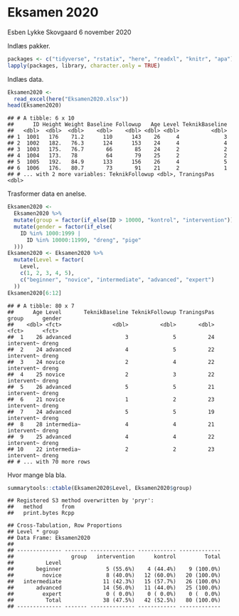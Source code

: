 Eksamen 2020
================
Esben Lykke Skovgaard
6 november 2020

Indlæs pakker.

``` r
packages <- c("tidyverse", "rstatix", "here", "readxl", "knitr", "apa")
lapply(packages, library, character.only = TRUE)
```

Indlæs data.

``` r
Eksamen2020 <-
  read_excel(here("Eksamen2020.xlsx"))
head(Eksamen2020)
```

    ## # A tibble: 6 x 10
    ##      ID Height Weight Baseline Followup   Age Level TeknikBaseline
    ##   <dbl>  <dbl>  <dbl>    <dbl>    <dbl> <dbl> <dbl>          <dbl>
    ## 1  1001   176    71.2      110      143    26     4              3
    ## 2  1002   182.   76.3      124      153    24     4              4
    ## 3  1003   175.   76.7       66       85    24     2              2
    ## 4  1004   173.   78         64       79    25     2              2
    ## 5  1005   192.   84.9      133      156    26     4              5
    ## 6  1006   176.   80.7       73       91    21     2              1
    ## # ... with 2 more variables: TeknikFollowup <dbl>, TraningsPas <dbl>

Trasformer data en anelse.

``` r
Eksamen2020 <-
  Eksamen2020 %>%
  mutate(group = factor(if_else(ID > 10000, "kontrol", "intervention"))) %>%
  mutate(gender = factor(if_else(
    ID %in% 1000:1999 |
      ID %in% 10000:11999, "dreng", "pige"
  )))
Eksamen2020 <- Eksamen2020 %>%
  mutate(Level = factor(
    Level,
    c(1, 2, 3, 4, 5),
    c("beginner", "novice", "intermediate", "advanced", "expert")
  ))
Eksamen2020[6:12]
```

    ## # A tibble: 80 x 7
    ##      Age Level       TeknikBaseline TeknikFollowup TraningsPas group      gender
    ##    <dbl> <fct>                <dbl>          <dbl>       <dbl> <fct>      <fct> 
    ##  1    26 advanced                 3              5          24 intervent~ dreng 
    ##  2    24 advanced                 4              5          22 intervent~ dreng 
    ##  3    24 novice                   2              4          22 intervent~ dreng 
    ##  4    25 novice                   2              3          22 intervent~ dreng 
    ##  5    26 advanced                 5              5          21 intervent~ dreng 
    ##  6    21 novice                   1              2          23 intervent~ dreng 
    ##  7    24 advanced                 5              5          19 intervent~ dreng 
    ##  8    28 intermedia~              4              4          21 intervent~ dreng 
    ##  9    25 advanced                 4              4          22 intervent~ dreng 
    ## 10    22 intermedia~              2              2          23 intervent~ dreng 
    ## # ... with 70 more rows

Hvor mange bla bla.

``` r
summarytools::ctable(Eksamen2020$Level, Eksamen2020$group)
```

    ## Registered S3 method overwritten by 'pryr':
    ##   method      from
    ##   print.bytes Rcpp

    ## Cross-Tabulation, Row Proportions  
    ## Level * group  
    ## Data Frame: Eksamen2020  
    ## 
    ## -------------- ------- -------------- ------------ -------------
    ##                  group   intervention      kontrol         Total
    ##          Level                                                  
    ##       beginner              5 (55.6%)    4 (44.4%)    9 (100.0%)
    ##         novice              8 (40.0%)   12 (60.0%)   20 (100.0%)
    ##   intermediate             11 (42.3%)   15 (57.7%)   26 (100.0%)
    ##       advanced             14 (56.0%)   11 (44.0%)   25 (100.0%)
    ##         expert              0 ( 0.0%)    0 ( 0.0%)    0 (  0.0%)
    ##          Total             38 (47.5%)   42 (52.5%)   80 (100.0%)
    ## -------------- ------- -------------- ------------ -------------
